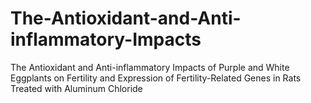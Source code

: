 # The-Antioxidant-and-Anti-inflammatory-Impacts
The Antioxidant and Anti-inflammatory Impacts of Purple and White Eggplants on Fertility and Expression of Fertility-Related Genes in Rats Treated with Aluminum Chloride
